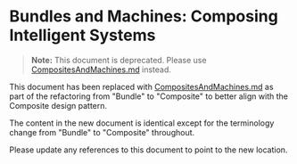 # Bundles and Machines: Composing Intelligent Systems

> **Note:** This document is deprecated. Please use [CompositesAndMachines.md](./CompositesAndMachines.md) instead.

This document has been replaced with [CompositesAndMachines.md](./CompositesAndMachines.md) as part of the refactoring from "Bundle" to "Composite" to better align with the Composite design pattern.

The content in the new document is identical except for the terminology change from "Bundle" to "Composite" throughout.

Please update any references to this document to point to the new location.